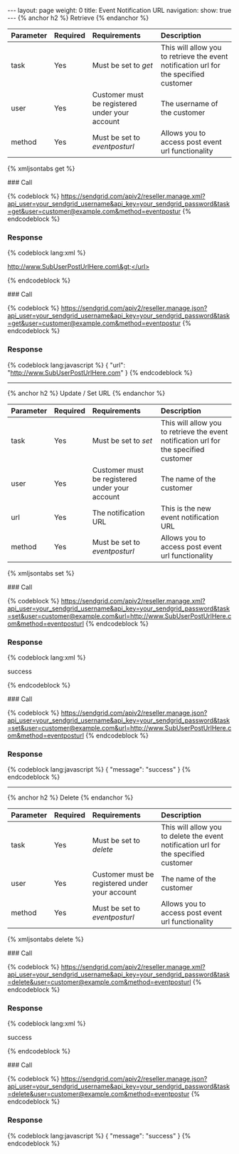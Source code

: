 --- layout: page weight: 0 title: Event Notification URL navigation:
show: true --- {% anchor h2 %} Retrieve {% endanchor %}

<table>
<thead>
<tr class="header">
<th align="left">Parameter</th>
<th align="left">Required</th>
<th align="left">Requirements</th>
<th align="left">Description</th>
</tr>
</thead>
<tbody>
<tr class="odd">
<td align="left">task</td>
<td align="left">Yes</td>
<td align="left">Must be set to <em>get</em></td>
<td align="left">This will allow you to retrieve the event notification url for the specified customer</td>
</tr>
<tr class="even">
<td align="left">user</td>
<td align="left">Yes</td>
<td align="left">Customer must be registered under your account</td>
<td align="left">The username of the customer</td>
</tr>
<tr class="odd">
<td align="left">method</td>
<td align="left">Yes</td>
<td align="left">Must be set to <em>eventposturl</em></td>
<td align="left">Allows you to access post event url functionality</td>
</tr>
</tbody>
</table>

{% xmljsontabs get %}

<div class="tab-content">
<div class="tab-pane" id="get-xml">
### Call

{% codeblock %}
https://sendgrid.com/apiv2/reseller.manage.xml?api_user=your_sendgrid_username&api_key=your_sendgrid_password&task=get&user=customer@example.com&method=eventpostur
{% endcodeblock %}

### Response

{% codeblock lang:xml %}
<?xml version="1.0" encoding="ISO-8859-1"?>

<url>http://www.SubUserPostUrlHere.com\&gt;</url>

{% endcodeblock %}

</div>
<div class="tab-pane active" id="get-json">
### Call

{% codeblock %}
https://sendgrid.com/apiv2/reseller.manage.json?api_user=your_sendgrid_username&api_key=your_sendgrid_password&task=get&user=customer@example.com&method=eventpostur
{% endcodeblock %}

### Response

{% codeblock lang:javascript %}
{
  "url": "http://www.SubUserPostUrlHere.com"
}
{% endcodeblock %}

</div>
</div>

* * * * *

{% anchor h2 %} Update / Set URL {% endanchor %}

<table>
<thead>
<tr class="header">
<th align="left">Parameter</th>
<th align="left">Required</th>
<th align="left">Requirements</th>
<th align="left">Description</th>
</tr>
</thead>
<tbody>
<tr class="odd">
<td align="left">task</td>
<td align="left">Yes</td>
<td align="left">Must be set to <em>set</em></td>
<td align="left">This will allow you to retrieve the event notification url for the specified customer</td>
</tr>
<tr class="even">
<td align="left">user</td>
<td align="left">Yes</td>
<td align="left">Customer must be registered under your account</td>
<td align="left">The name of the customer</td>
</tr>
<tr class="odd">
<td align="left">url</td>
<td align="left">Yes</td>
<td align="left">The notification URL</td>
<td align="left">This is the new event notification URL</td>
</tr>
<tr class="even">
<td align="left">method</td>
<td align="left">Yes</td>
<td align="left">Must be set to <em>eventposturl</em></td>
<td align="left">Allows you to access post event url functionality</td>
</tr>
</tbody>
</table>

{% xmljsontabs set %}

<div class="tab-content">
<div class="tab-pane" id="set-xml">
### Call

{% codeblock %}
https://sendgrid.com/apiv2/reseller.manage.xml?api_user=your_sendgrid_username&api_key=your_sendgrid_password&task=set&user=customer@example.com&url=http://www.SubUserPostUrlHere.com&method=eventposturl
{% endcodeblock %}

### Response

{% codeblock lang:xml %}
<?xml version="1.0" encoding="ISO-8859-1"?>

<result>
   <message>success</message>
</result>

{% endcodeblock %}

</div>
<div class="tab-pane active" id="set-json">
### Call

{% codeblock %}
https://sendgrid.com/apiv2/reseller.manage.json?api_user=your_sendgrid_username&api_key=your_sendgrid_password&task=set&user=customer@example.com&url=http://www.SubUserPostUrlHere.com&method=eventposturl
{% endcodeblock %}

### Response

{% codeblock lang:javascript %}
{
  "message": "success"
}
{% endcodeblock %}

</div>
</div>

* * * * *

{% anchor h2 %} Delete {% endanchor %}

<table>
<thead>
<tr class="header">
<th align="left">Parameter</th>
<th align="left">Required</th>
<th align="left">Requirements</th>
<th align="left">Description</th>
</tr>
</thead>
<tbody>
<tr class="odd">
<td align="left">task</td>
<td align="left">Yes</td>
<td align="left">Must be set to <em>delete</em></td>
<td align="left">This will allow you to delete the event notification url for the specified customer</td>
</tr>
<tr class="even">
<td align="left">user</td>
<td align="left">Yes</td>
<td align="left">Customer must be registered under your account</td>
<td align="left">The name of the customer</td>
</tr>
<tr class="odd">
<td align="left">method</td>
<td align="left">Yes</td>
<td align="left">Must be set to <em>eventposturl</em></td>
<td align="left">Allows you to access post event url functionality</td>
</tr>
</tbody>
</table>

{% xmljsontabs delete %}

<div class="tab-content">
<div class="tab-pane" id="delete-xml">
### Call

{% codeblock %}
https://sendgrid.com/apiv2/reseller.manage.xml?api_user=your_sendgrid_username&api_key=your_sendgrid_password&task=delete&user=customer@example.com&method=eventposturl
{% endcodeblock %}

### Response

{% codeblock lang:xml %}
<?xml version="1.0" encoding="ISO-8859-1"?>

<result>
   <message>success</message>
</result>

{% endcodeblock %}

</div>
<div class="tab-pane active" id="delete-json">
### Call

{% codeblock %}
https://sendgrid.com/apiv2/reseller.manage.json?api_user=your_sendgrid_username&api_key=your_sendgrid_password&task=delete&user=customer@example.com&method=eventpostur
{% endcodeblock %}

### Response

{% codeblock lang:javascript %}
{
  "message": "success"
}
{% endcodeblock %}

</div>
</div>

